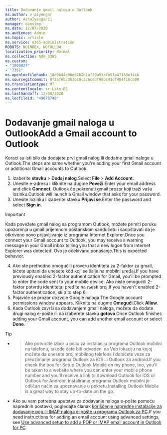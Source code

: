 ```yaml
---
title: Dodavanje gmail naloga u Outlook
ms.author: v-aiyengar
author: AshaIyengar21
manager: dansimp
ms.date: 12/07/2020
ms.audience: Admin
ms.topic: article
ms.service: o365-administration
ROBOTS: NOINDEX, NOFOLLOW
localization_priority: Normal
ms.collection: Adm_O365
ms.custom:
- "1800027"
- "7351"
ms.openlocfilehash: 18d9b44e06e62b2b1af30a53efe5fa47163ef4c6
ms.sourcegitcommit: 0f26f6b23b3d48c3c6cddf98bc41df484f16cb00
ms.translationtype: MT
ms.contentlocale: sr-Latn-RS
ms.lasthandoff: 12/08/2020
ms.locfileid: "49678748"
---
```

# <a name="add-a-gmail-account-to-outlook"></a><span data-ttu-id="a0b94-102">Dodavanje gmail naloga u Outlook</span><span class="sxs-lookup"><span data-stu-id="a0b94-102">Add a Gmail account to Outlook</span></span>

<span data-ttu-id="a0b94-103">Koraci su isti bilo da dodajete prvi gmail nalog ili dodatne gmail naloge u Outlook.</span><span class="sxs-lookup"><span data-stu-id="a0b94-103">The steps are same whether you're adding your first Gmail account or additional Gmail accounts to Outlook.</span></span>

1. <span data-ttu-id="a0b94-104">Izaberite **stavku**  >  **Dodaj nalog**.</span><span class="sxs-lookup"><span data-stu-id="a0b94-104">Select **File** > **Add Account**.</span></span>
1. <span data-ttu-id="a0b94-105">Unesite e-adresu i kliknite na dugme **Poveži**.</span><span class="sxs-lookup"><span data-stu-id="a0b94-105">Enter your email address and click **Connect**.</span></span> <span data-ttu-id="a0b94-106">Outlook će pokrenuti gmail prozor koji traži vašu lozinku.</span><span class="sxs-lookup"><span data-stu-id="a0b94-106">Outlook will launch a Gmail window that asks for your password.</span></span> 
1. <span data-ttu-id="a0b94-107">Unesite lozinku i izaberite stavku **Prijavi se**.</span><span class="sxs-lookup"><span data-stu-id="a0b94-107">Enter the password and select **Sign in**.</span></span>
> [!IMPORTANT]
> <span data-ttu-id="a0b94-108">Kada povežete gmail nalog sa programom Outlook, možete primiti poruku upozorenja u gmail prijemnom poštanskom sandučetu i saopštavati da je otkriveno novo prijavljivanje iz programa Internet Explorer.</span><span class="sxs-lookup"><span data-stu-id="a0b94-108">Once you connect your Gmail account to Outlook, you may receive a warning message in your Gmail inbox telling you that a new logon from Internet Explorer was detected.</span></span> <span data-ttu-id="a0b94-109">Ovo je očekivano ponašanje.</span><span class="sxs-lookup"><span data-stu-id="a0b94-109">This is expected behavior.</span></span>
4. <span data-ttu-id="a0b94-110">Ako ste prethodno omogućili proveru identiteta za 2-faktor za gmail, bićete upitani da unesete kôd koji se šalje na mobilni uređaj.</span><span class="sxs-lookup"><span data-stu-id="a0b94-110">If you have previously enabled 2-factor authentication for Gmail, you'll be prompted to enter the code sent to your mobile device.</span></span> <span data-ttu-id="a0b94-111">Ako niste omogućili 2-faktor potvrdu identiteta, pređite na љesti broj.</span><span class="sxs-lookup"><span data-stu-id="a0b94-111">If you haven't enabled 2-factor authentication, skip to step 6.</span></span>
1. <span data-ttu-id="a0b94-112">Pojaviće se prozor dozvole Google naloga.</span><span class="sxs-lookup"><span data-stu-id="a0b94-112">The Google account permissions window appears.</span></span> <span data-ttu-id="a0b94-113">Kliknite na dugme **Omogući**.</span><span class="sxs-lookup"><span data-stu-id="a0b94-113">Click **Allow**.</span></span>
1. <span data-ttu-id="a0b94-114">Kada Outlook završi sa dodavanjem gmail naloga, možete da dodate drugi nalog e-pošte ili da izaberete stavku **gotovo**.</span><span class="sxs-lookup"><span data-stu-id="a0b94-114">Once Outlook finishes adding your Gmail account, you can add another email account or select **Done**.</span></span>
> [!TIP]
- > <span data-ttu-id="a0b94-115">Ako potvrdite izbor u polju za instalaciju programa Outlook mobilni na telefonu, takođe ćete biti odvedeni na Veb lokaciju na kojoj možete da unesete broj mobilnog telefona i dobićete veze za preuzimanje programa Outlook za iOS ili Outlook za android.</span><span class="sxs-lookup"><span data-stu-id="a0b94-115">If you check the box for Setup Outlook Mobile on my phone, too, you'll be taken to a website where you can enter your mobile phone number and you'll receive a link to download Outlook for iOS or Outlook for Android.</span></span> <span data-ttu-id="a0b94-116">Instaliranje programa Outlook mobilni je odličan način za upoznavanje u pokretu.</span><span class="sxs-lookup"><span data-stu-id="a0b94-116">Installing Outlook Mobile is a great way to stay up-to-date on the go.</span></span>
- <span data-ttu-id="a0b94-117">Ako su vam potrebna uputstva za dodavanje naloga e-pošte pomoću naprednih postavki, pogledajte članak [korišćenje napredne instalacije za dodavanje pop ili IMAP naloga e-pošte u programu Outlook za PC](https://support.microsoft.com/office/change-or-update-email-account-settings-in-outlook-for-windows-560a9065-3c3a-4ec5-a24f-cdb9a8d622a2#bkmk_advanced).</span><span class="sxs-lookup"><span data-stu-id="a0b94-117">If you need instructions for adding an email account using advanced settings, see [Use advanced setup to add a POP or IMAP email account in Outlook for PC](https://support.microsoft.com/office/change-or-update-email-account-settings-in-outlook-for-windows-560a9065-3c3a-4ec5-a24f-cdb9a8d622a2#bkmk_advanced).</span></span>
